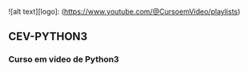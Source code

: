  ![alt text][logo]: (https://www.youtube.com/@CursoemVideo/playlists)
 ## CEV-PYTHON3
 ### Curso em vídeo de Python3
